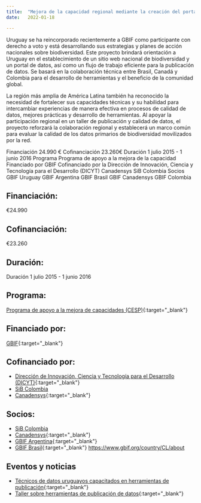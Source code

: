 ```yaml
---
title:  "Mejora de la capacidad regional mediante la creación del portal de datos de Uruguay"
date:   2022-01-18

---
```


Uruguay se ha reincorporado recientemente a GBIF como participante con derecho a voto y está desarrollando sus estrategias y planes de acción nacionales sobre biodiversidad. Este proyecto brindará orientación a Uruguay en el establecimiento de un sitio web nacional de biodiversidad y un portal de datos, así como un flujo de trabajo eficiente para la publicación de datos. Se basará en la colaboración técnica entre Brasil, Canadá y Colombia para el desarrollo de herramientas y el beneficio de la comunidad global.

La región más amplia de América Latina también ha reconocido la necesidad de fortalecer sus capacidades técnicas y su habilidad para intercambiar experiencias de manera efectiva en procesos de calidad de datos, mejores prácticas y desarrollo de herramientas. Al apoyar la participación regional en un taller de publicación y calidad de datos, el proyecto reforzará la colaboración regional y establecerá un marco común para evaluar la calidad de los datos primarios de biodiversidad movilizados por la red.

Financiación 24.990 €
Cofinanciación 23.260€
Duración 1 julio 2015 - 1 junio 2016
Programa Programa de apoyo a la mejora de la capacidad
Financiado por GBIF
Cofinanciado por la Dirección de Innovación, Ciencia y Tecnología para el Desarrollo (DICYT) Canadensys SiB Colombia
Socios GBIF Uruguay GBIF Argentina GBIF Brasil GBIF Canadensys GBIF Colombia


## Financiación: 

€24.990

## Cofinanciación: 

€23.260

## Duración: 

Duración 1 julio 2015 - 1 junio 2016

## Programa: 

[Programa de apoyo a la mejora de capacidades (CESP)](https://www.gbif.org/programme/82219){:target="_blank"}


## Financiado por:

[GBIF](http://www.gbif.org/){:target="_blank"}

## Cofinanciado por:

* [Dirección de Innovación, Ciencia y Tecnología para el Desarrollo (DICYT)](http://mec.gub.uy/innovaportal/v/303/11/mecweb/direccion_de_innovacion_ciencia_y_tecnologia?contid=302){:target="_blank"}
* [SiB Colombia](https://biodiversidad.co/)
* [Canadensys](http://www.gbif.org/node/4db9cfd2-1191-4b9d-b579-0b68ceabd968){:target="_blank"}

## Socios:

* [SiB Colombia](https://biodiversidad.co/)
* [Canadensys](http://www.gbif.org/node/4db9cfd2-1191-4b9d-b579-0b68ceabd968){:target="_blank"}
* [GBIF Argentina](https://www.gbif.org/country/AR/about){:target="_blank"}
* [GBIF Brasil](https://www.gbif.org/country/BR/about){:target="_blank"}
https://www.gbif.org/country/CL/about


## Eventos y noticias

- [Técnicos de datos uruguayos capacitados en herramientas de publicación](https://www.gbif.org/news/82597/uruguayan-data-technicians-trained-in-publishing-tools){:target="_blank"}
- [Taller sobre herramientas de publicación de datos](https://www.gbif.org/event/82572/workshop-on-data-publishing-tools){:target="_blank"}

